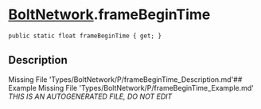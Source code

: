 # [BoltNetwork](Types/BoltNetwork.md).frameBeginTime
`public static float frameBeginTime { get; }`
## Description
Missing File 'Types/BoltNetwork/P/frameBeginTime_Description.md'## Example
Missing File 'Types/BoltNetwork/P/frameBeginTime_Example.md'
*THIS IS AN AUTOGENERATED FILE, DO NOT EDIT*
